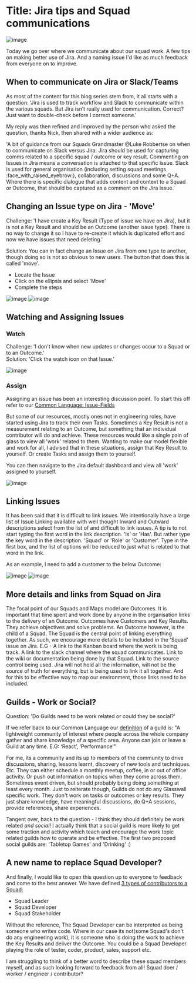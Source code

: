 # Title: Jira tips and Squad communications

![image](Pictures/BlogIssue4.png)

Today we go over where we communicate about our squad work. A few tips on making better use of Jira. And a naming issue I'd like as much
feedback from everyone on to improve.

## When to communicate on Jira or Slack/Teams

As most of the content for this blog series stem from, it all starts with a question:
'Jira is used to track workflow and Slack to communicate within the various squads. But Jira isn’t really used for communication. Correct? Just want to double-check before I correct someone.'

My reply was then refined and improved by the person who asked the question, thanks Nick, then shared with a wider audience as:

'A bit of guidance from our Squads Grandmaster @Luke Robbertse on when to communicate on Slack versus Jira:
Jira should be used for capturing comms related to a specific squad / outcome or key result. Commenting on Issues in Jira means a conversation is attached to that specific Issue.
Slack is used for general organisation (including setting squad meetings :face_with_raised_eyebrow:), collaboration, discussions and some Q+A. Where there is specific dialogue that adds content and context to a Squad or Outcome, that should be captured as a comment on the Jira Issue.'

## Changing an Issue type on Jira - 'Move'
Challenge: 'I have create a Key Result (Type of issue we have on Jira), but it is not a Key Result and should be an Outcome (another issue type). There is no way to change it so I have to re-create it which is duplicated effort and now we have issues that need deleting.'

Solution: You can in fact change an Issue on Jira from one type to another, though doing so is not so obvious to new users. The button that does this is called 'move'.

- Locate the Issue
- Click on the ellipsis and select 'Move'
- Complete the steps

![image](Pictures/MoveKeyResult.png)
![image](Pictures/MoveKeyResult2.png)


## Watching and Assigning Issues
### Watch
Challenge: 'I don't know when new updates or changes occur to a Squad or to an Outcome.'  
Solution: 'Click the watch icon on that Issue.'

![image](Pictures/WatchIssueButton.png)

### Assign
Assigning an issue has been an interesting discussion point. To start this off refer to our [Common Language: Issue-Fields](https://github.com/filetrust/Squads-And-Maps/blob/master/Definitions/Issue-Fields.md)

But some of our resources, mostly ones not in engineering roles, have started using Jira to track their own Tasks. Sometimes a Key Result is not a measurement relating to an Outcome, but something that an individual contributor will do and achieve. 
These resources would like a single pain of glass to view all 'work' related to them. Wanting to make our model flexible and work for all, I advised that in these situations, assign that Key Result to yourself. Or create Tasks and assign them to yourself. 

You can then navigate to the Jira default dashboard and view all 'work' assigned to yourself.

![image](Pictures/Assigned.png)
  
  
## Linking Issues
It has been said that it is difficult to link issues. We intentionally have a large list of Issue Linking available with well thought Inward and Outward descriptions  select  from the list of  and difficult to link issues. A tip is to not start typing the first word in the link description. 'Is' or 'Has'.
But rather type the key word in the description. 'Squad' or 'Role' or 'Customer'. Type in the first box, and the list of options will be reduced to just what is related to that word in the link. 

As an example, I need to add a customer to the below Outcome:

![image](Pictures/IssueLinking.png)
![image](Pictures/IssueLinking2.png)
  
  
## More details and links from Squad on Jira
The focal point of our Squads and Maps model are Outcomes. It is important that time spent and work done by anyone in the organisation links to the delivery of an Outcome. Outcomes have Customers and Key Results. They achieve objectives and solve problems. An Outcome however, is the child of a Squad. The Squad is the central point of linking everything together. As such, we encourage more details to be included in the 'Squad' issue on Jira. E.G - A link to the Kanban board where the work is being track. A link to the slack channel where the squad communicates. Link to the wiki or documentation being done by that Squad. Link to the source control being used. Jira will not hold all the information, will not be the source of truth for everything, but is being used to link it all together. And for this to be effective way to map our environment, those links need to be included.


## Guilds - Work or Social?
Question: 'Do Guilds need to be work related or could they be social?'

If we refer back to our Common Language our [definition](https://github.com/filetrust/Squads-And-Maps/blob/master/Definitions/Dictionary.md) of a guild is:
"A lightweight community of interest where people across the whole company gather and share knowledge of a specific area. Anyone can join or leave a Guild at any time. E.G: ‘React’, ‘Performance’"

For me, its a community and its up to members of the community to drive discussions, sharing, lessons learnt, discovery of new tools and techniques. Etc. They can either schedule a monthly meetup, coffee, in or out of office activity. Or push out information on topics when they come across them. Sometimes event driven, but should probably being doing something at least every month.
Just to reiterate though, Guilds do not do any Glasswall specific work. They don't work on tasks or outcomes or key results. They just share knowledge, have meaningful discussions, do Q+A sessions, provide references, share experiences.

Tangent over, back to the question - I think they should definitely be work related *and social*! I actually think that a social guild is more likely to get some traction and activity which teach and encourage the work topic related guilds how to operate and be effective. 
The first two proposed social guilds are: 'Tabletop Games' and 'Drinking' :)
  
  
## A new name to replace Squad Developer?
And finally, I would like to open this question up to everyone to feedback and come to the best answer.
We have defined [3 types of contributors to a Squad:](https://github.com/filetrust/Squads-And-Maps/blob/master/Definitions/Squad-Roles-And-Responsibilities.md)
- Squad Leader
- Squad Developer
- Squad Stakeholder

Without the reference, The Squad Developer can be interpreted as being someone who writes code. Where in our case its not(some Squad's don't do any engineering work), it is someone who is doing the work to achieve the Key Results and deliver the Outcome. You could be a Squad Developer playing the role of tester, coder, product, sales, support etc. 

I am struggling to think of a better word to describe these squad members myself, and as such looking forward to feedback from all!
Squad doer / worker / engineer / contributor?




